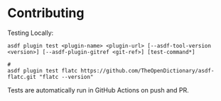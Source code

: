 # Contributing

Testing Locally:

```shell
asdf plugin test <plugin-name> <plugin-url> [--asdf-tool-version <version>] [--asdf-plugin-gitref <git-ref>] [test-command*]

#
asdf plugin test flatc https://github.com/TheOpenDictionary/asdf-flatc.git "flatc --version"
```

Tests are automatically run in GitHub Actions on push and PR.
